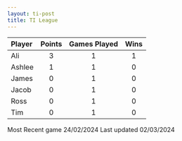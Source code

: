 ```yaml
---
layout: ti-post
title: TI League
---
```


| Player | Points | Games Played | Wins |
| :----- | :----: | :----------: | :--: |
| Ali    |   3    |      1       |  1   |
| Ashlee |   1    |      1       |  0   |
| James  |   0    |      1       |  0   |
| Jacob  |   0    |      1       |  0   |
| Ross   |   0    |      1       |  0   |
| Tim    |   0    |      1       |  0   |


Most Recent game 24/02/2024
Last updated 02/03/2024


